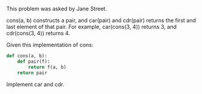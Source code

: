 This problem was asked by Jane Street.

cons(a, b) constructs a pair, and car(pair) and cdr(pair) returns 
the first and last element of that pair. For example, car(cons(3, 4)) 
returns 3, and cdr(cons(3, 4)) returns 4.

Given this implementation of cons:

```python
def cons(a, b):
    def pair(f):
        return f(a, b)
    return pair
```

Implement car and cdr.